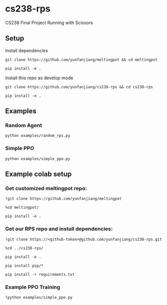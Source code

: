 # cs238-rps
CS238 Final Project Running with Scissors

## Setup
Install dependencies

`git clone https://github.com/yunfanjiang/meltingpot && cd meltingpot`

`pip install -e .`

Install this repo as develop mode

`git clone https://github.com/yunfanjiang/cs238-rps && cd cs238-rps`

`pip install -e .`

## Examples
### Random Agent
`python examples/random_rps.py`

### Simple PPO
`python examples/simple_ppo.py`

## Example colab setup

### Get customized meltingpot repo:
`!git clone https://github.com/yunfanjiang/meltingpot`

`%cd meltingpot/`

`pip install -e .`

### Get our RPS repo and install dependencies:
`!git clone https://<github-token>@github.com/yunfanjiang/cs238-rps.git`

`%cd ../cs238-rps/`

`pip install -e .`

`pip install pip/*`

`pip install -r requirements.txt`

### Example PPO Training
`!python examples/simple_ppo.py`